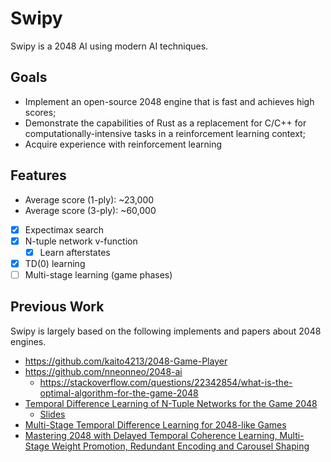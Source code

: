 # Swipy

Swipy is a 2048 AI using modern AI techniques.

## Goals

* Implement an open-source 2048 engine that is fast and achieves high scores;
* Demonstrate the capabilities of Rust as a replacement for C/C++ for computationally-intensive tasks in a reinforcement learning context;
* Acquire experience with reinforcement learning

## Features

* Average score (1-ply): ~23,000
* Average score (3-ply): ~60,000

* [x] Expectimax search
* [x] N-tuple network v-function
  * [x] Learn afterstates
* [x] TD(0) learning
* [ ] Multi-stage learning (game phases)

## Previous Work

Swipy is largely based on the following implements and papers about 2048 engines.

* <https://github.com/kaito4213/2048-Game-Player>
* <https://github.com/nneonneo/2048-ai>
  * <https://stackoverflow.com/questions/22342854/what-is-the-optimal-algorithm-for-the-game-2048>
* [Temporal Difference Learning of N-Tuple Networks for the Game 2048](http://www.cs.put.poznan.pl/mszubert/pub/szubert2014cig.pdf)
  * [Slides](https://www.researchgate.net/profile/Wojciech_Jaskowski/publication/265178223_Temporal_Difference_Learning_of_N-Tuple_Networks_for_the_Game_2048_presentation_at_Computational_Intelligence_in_Games_Dortmund_2014/links/54043d1b0cf2c48563b05f5d/Temporal-Difference-Learning-of-N-Tuple-Networks-for-the-Game-2048-presentation-at-Computational-Intelligence-in-Games-Dortmund-2014.pdf)
* [Multi-Stage Temporal Difference Learning for 2048-like Games](https://arxiv.org/abs/1606.07374)
* [Mastering 2048 with Delayed Temporal Coherence Learning, Multi-Stage Weight Promotion, Redundant Encoding and Carousel Shaping](https://arxiv.org/abs/1604.05085)
